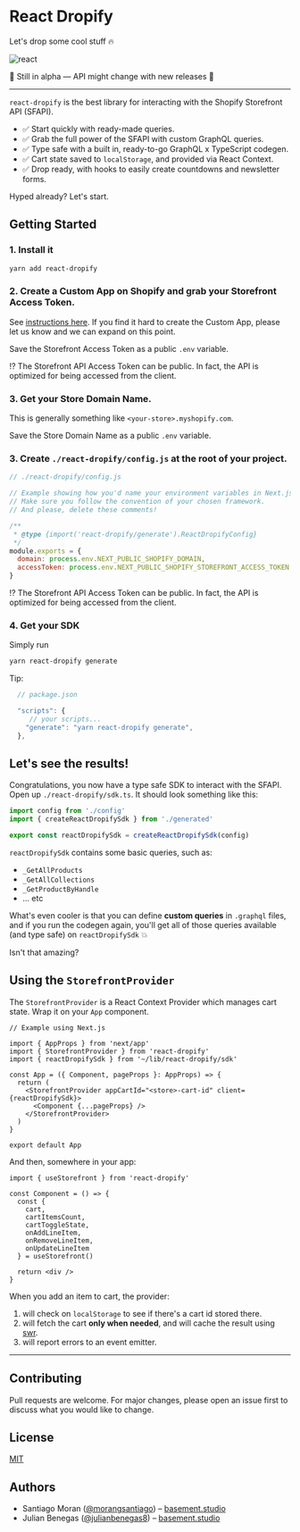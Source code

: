 # React Dropify 

Let's drop some cool stuff 🔥

![react](https://user-images.githubusercontent.com/13522179/174338656-b1644ca5-f768-45ce-8576-b342f0675fae.png)

🚧 Still in alpha — API might change with new releases 🚧

---

`react-dropify` is the best library for interacting with the Shopify Storefront API (SFAPI).

- ✅ Start quickly with ready-made queries.
- ✅ Grab the full power of the SFAPI with custom GraphQL queries.
- ✅ Type safe with a built in, ready-to-go GraphQL x TypeScript codegen.
- ✅ Cart state saved to `localStorage`, and provided via React Context.
- ✅ Drop ready, with hooks to easily create countdowns and newsletter forms.

Hyped already? Let's start.

## Getting Started

### 1. Install it

```zsh
yarn add react-dropify
```

### 2. Create a Custom App on Shopify and grab your Storefront Access Token.

See [instructions here](https://help.shopify.com/en/manual/apps/custom-apps). If you find it hard to create the Custom App, please let us know and we can expand on this point.

Save the Storefront Access Token as a public `.env` variable.

⁉️ The Storefront API Access Token can be public. In fact, the API is optimized for being accessed from the client.

### 3. Get your Store Domain Name.

This is generally something like `<your-store>.myshopify.com`.

Save the Store Domain Name as a public `.env` variable.

### 3. Create `./react-dropify/config.js` at the root of your project.

```js
// ./react-dropify/config.js

// Example showing how you'd name your environment variables in Next.js.
// Make sure you follow the convention of your chosen framework.
// And please, delete these comments!

/**
 * @type {import('react-dropify/generate').ReactDropifyConfig}
 */
module.exports = {
  domain: process.env.NEXT_PUBLIC_SHOPIFY_DOMAIN,
  accessToken: process.env.NEXT_PUBLIC_SHOPIFY_STOREFRONT_ACCESS_TOKEN
}
```

⁉️ The Storefront API Access Token can be public. In fact, the API is optimized for being accessed from the client.

### 4. Get your SDK

Simply run

```zsh
yarn react-dropify generate
```

Tip:

```js
  // package.json

  "scripts": {
     // your scripts...
    "generate": "yarn react-dropify generate",
  },
```

## Let's see the results!

Congratulations, you now have a type safe SDK to interact with the SFAPI. Open up `./react-dropify/sdk.ts`. It should look something like this:

```ts
import config from './config'
import { createReactDropifySdk } from './generated'

export const reactDropifySdk = createReactDropifySdk(config)
```

`reactDropifySdk` contains some basic queries, such as:

- `_GetAllProducts`
- `_GetAllCollections`
- `_GetProductByHandle`
- ... etc

What's even cooler is that you can define **custom queries** in `.graphql` files, and if you run the codegen again, you'll get all of those queries available (and type safe) on `reactDropifySdk` 💥

Isn't that amazing?

## Using the `StorefrontProvider`

The `StorefrontProvider` is a React Context Provider which manages cart state. Wrap it on your `App` component.

```tsx
// Example using Next.js

import { AppProps } from 'next/app'
import { StorefrontProvider } from 'react-dropify'
import { reactDropifySdk } from '~/lib/react-dropify/sdk'

const App = ({ Component, pageProps }: AppProps) => {
  return (
    <StorefrontProvider appCartId="<store>-cart-id" client={reactDropifySdk}>
      <Component {...pageProps} />
    </StorefrontProvider>
  )
}

export default App
```

And then, somewhere in your app:

```tsx
import { useStorefront } from 'react-dropify'

const Component = () => {
  const {
    cart,
    cartItemsCount,
    cartToggleState,
    onAddLineItem,
    onRemoveLineItem,
    onUpdateLineItem
  } = useStorefront()

  return <div />
}
```

When you add an item to cart, the provider:

1. will check on `localStorage` to see if there's a cart id stored there.
2. will fetch the cart **only when needed**, and will cache the result using [swr](https://swr.vercel.app/).
3. will report errors to an event emitter.

---

## Contributing

Pull requests are welcome. For major changes, please open an issue first to discuss what you would like to change.

## License

[MIT](https://choosealicense.com/licenses/mit/)

## Authors

- Santiago Moran ([@morangsantiago](https://twitter.com/morangsantiago)) – [basement.studio](https://basement.studio)
- Julian Benegas ([@julianbenegas8](https://twitter.com/julianbenegas8)) – [basement.studio](https://basement.studio)
